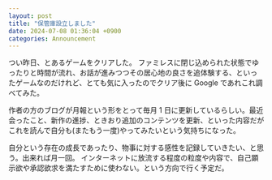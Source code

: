 ```yaml
---
layout: post
title: "保管庫設立しました"
date: 2024-07-08 01:36:04 +0900
categories: Announcement
---
```


つい昨日、とあるゲームをクリアした。
ファミレスに閉じ込められた状態でゆったりと時間が流れ、お話が進みつつその居心地の良さを追体験する、といったゲームなのだけれど、とても気に入ったのでクリア後に Google であれこれ調べてみた。

作者の方のブログが月報という形をとって毎月 1 日に更新しているらしい。最近会ったこと、新作の進捗、ときおり追加のコンテンツを更新、といった内容だがこれを読んで自分も(またもう一度)やってみたいという気持ちになった。

自分という存在の成長であったり、物事に対する感性を記録していきたい、と思う。出来れば月一回。
インターネットに放流する程度の粒度や内容で、自己顕示欲や承認欲求を満たすために使わない。という方向で行く予定だ。
